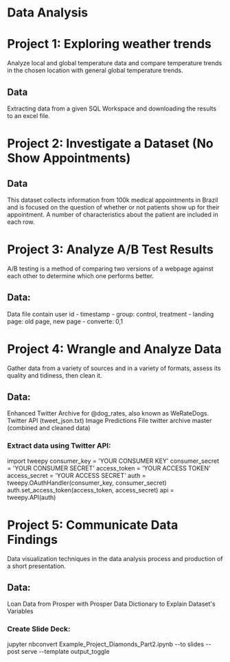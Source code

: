 # Data Analysis

# Project 1: Exploring weather trends
Analyze local and global temperature data and compare temperature trends in the chosen location with general global temperature trends.

## Data
Extracting data from a given SQL Workspace and downloading the results to an excel file.


# Project 2: Investigate a Dataset (No Show Appointments)

## Data
This dataset collects information from 100k medical appointments in Brazil and is focused on the question of whether or not patients show up for their appointment. 
A number of characteristics about the patient are included in each row.


# Project 3: Analyze A/B Test Results
A/B testing is a method of comparing two versions of a webpage against each other to determine which one performs better. 

## Data:
Data file contain user id - timestamp - group: control, treatment - landing page: old page, new page - converte: 0,1


# Project 4: Wrangle and Analyze Data
Gather data from a variety of sources and in a variety of formats, assess its quality and tidiness, then clean it. 

## Data:
Enhanced Twitter Archive for @dog_rates, also known as WeRateDogs.
Twitter API (tweet_json.txt)
Image Predictions File
twitter archive master (combined and cleaned data)

### Extract data using Twitter API:

import tweepy
consumer_key = 'YOUR CONSUMER KEY'
consumer_secret = 'YOUR CONSUMER SECRET'
access_token = 'YOUR ACCESS TOKEN'
access_secret = 'YOUR ACCESS SECRET'
auth = tweepy.OAuthHandler(consumer_key, consumer_secret)
auth.set_access_token(access_token, access_secret)
api = tweepy.API(auth)


# Project 5: Communicate Data Findings
Data visualization techniques in the data analysis process and production of a short presentation.

## Data:
Loan Data from Prosper with Prosper Data Dictionary to Explain Dataset's Variables

### Create Slide Deck:
jupyter nbconvert Example_Project_Diamonds_Part2.ipynb --to slides --post serve --template output_toggle
